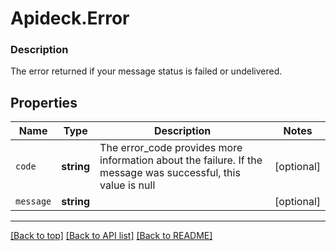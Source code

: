 # Apideck.Error

### Description

The error returned if your message status is failed or undelivered.

## Properties
Name | Type | Description | Notes
------------ | ------------- | ------------- | -------------
`code` | **string** | The error_code provides more information about the failure. If the message was successful, this value is null | [optional] 
`message` | **string** |  | [optional] 





---

[[Back to top]](#) [[Back to API list]](../../../../README.md#documentation-for-api-endpoints) [[Back to README]](../../../../README.md)


